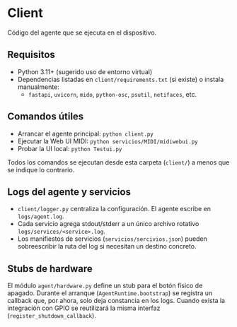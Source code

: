 # Client

Código del agente que se ejecuta en el dispositivo.

## Requisitos
- Python 3.11+ (sugerido uso de entorno virtual)
- Dependencias listadas en `client/requirements.txt` (si existe) o instala manualmente:
  - `fastapi`, `uvicorn`, `mido`, `python-osc`, `psutil`, `netifaces`, etc.

## Comandos útiles
- Arrancar el agente principal: `python client.py`
- Ejecutar la Web UI MIDI: `python servicios/MIDI/midiwebui.py`
- Probar la UI local: `python Testui.py`

Todos los comandos se ejecutan desde esta carpeta (`client/`) a menos que se indique lo contrario.

## Logs del agente y servicios
- `client/logger.py` centraliza la configuración. El agente escribe en `logs/agent.log`.
- Cada servicio agrega stdout/stderr a un único archivo rotativo `logs/services/<service>.log`.
- Los manifiestos de servicios (`servicios/sercivios.json`) pueden sobreescribir la ruta del log si necesitan un destino concreto.

## Stubs de hardware
El módulo `agent/hardware.py` define un stub para el botón físico de apagado. Durante el arranque (`AgentRuntime.bootstrap`) se registra un callback que, por ahora, solo deja constancia en los logs. Cuando exista la integración con GPIO se reutilizará la misma interfaz (`register_shutdown_callback`).
